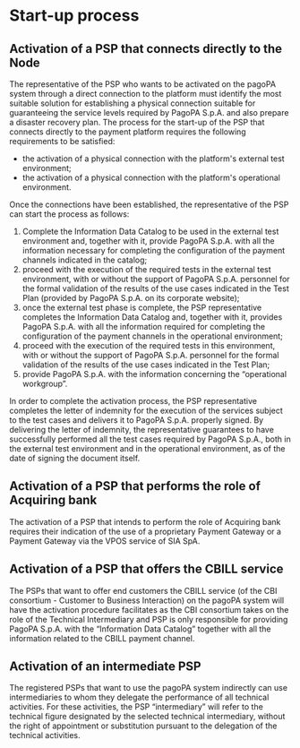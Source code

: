 # Start-up process

## Activation of a PSP that connects directly to the Node <a href="#invedfdp2run" id="invedfdp2run"></a>

The representative of the PSP who wants to be activated on the pagoPA system through a direct connection to the platform must identify the most suitable solution for establishing a physical connection suitable for guaranteeing the service levels required by PagoPA S.p.A. and also prepare a disaster recovery plan. The process for the start-up of the PSP that connects directly to the payment platform requires the following requirements to be satisfied:

* the activation of a physical connection with the platform's external test environment;
* the activation of a physical connection with the platform's operational environment.

Once the connections have been established, the representative of the PSP can start the process as follows:

1. Complete the Information Data Catalog to be used in the external test environment and, together with it, provide PagoPA S.p.A. with all the information necessary for completing the configuration of the payment channels indicated in the catalog;
2. proceed with the execution of the required tests in the external test environment, with or without the support of PagoPA S.p.A. personnel for the formal validation of the results of the use cases indicated in the Test Plan (provided by PagoPA S.p.A. on its corporate website);
3. once the external test phase is complete, the PSP representative completes the Information Data Catalog and, together with it, provides PagoPA S.p.A. with all the information required for completing the configuration of the payment channels in the operational environment;
4. proceed with the execution of the required tests in this environment, with or without the support of PagoPA S.p.A. personnel for the formal validation of the results of the use cases indicated in the Test Plan;
5. provide PagoPA S.p.A. with the information concerning the “operational workgroup”.

In order to complete the activation process, the PSP representative completes the letter of indemnity for the execution of the services subject to the test cases and delivers it to PagoPA S.p.A. properly signed. By delivering the letter of indemnity, the representative guarantees to have successfully performed all the test cases required by PagoPA S.p.A., both in the external test environment and in the operational environment, as of the date of signing the document itself.

## Activation of a PSP that performs the role of Acquiring bank <a href="#keca5uub56eg" id="keca5uub56eg"></a>

The activation of a PSP that intends to perform the role of Acquiring bank requires their indication of the use of a proprietary Payment Gateway or a Payment Gateway via the VPOS service of SIA SpA.

## Activation of a PSP that offers the CBILL service <a href="#y4fovt50y64o" id="y4fovt50y64o"></a>

The PSPs that want to offer end customers the CBILL service (of the CBI consortium - Customer to Business Interaction) on the pagoPA system will have the activation procedure facilitates as the CBI consortium takes on the role of the Technical Intermediary and PSP is only responsible for providing PagoPA S.p.A. with the “Information Data Catalog” together with all the information related to the CBILL payment channel.

## Activation of an intermediate PSP <a href="#smow7ueaopam" id="smow7ueaopam"></a>

The registered PSPs that want to use the pagoPA system indirectly can use intermediaries to whom they delegate the performance of all technical activities. For these activities, the PSP “intermediary” will refer to the technical figure designated by the selected technical intermediary, without the right of appointment or substitution pursuant to the delegation of the technical activities.
